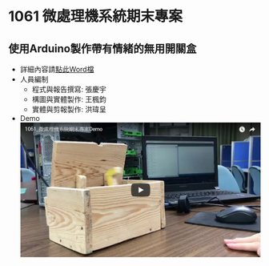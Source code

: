 # 1061 微處理機系統期末專案
## 使用Arduino製作帶有情緒的無用開關盒
* 詳細內容請[點此Word檔](https://github.com/iomanker/1061_SchoolProject_Microprocessors/blob/master/proposal.docx?raw=true)
* 人員編制
  - 程式與報告撰寫: 張慶宇
  - 構圖與實體製作: 王楓鈞
  - 實體與剪報製作: 洪瑋呈
* Demo
[![DemoVideo](https://github.com/iomanker/1061_SchoolProject_Microprocessors/blob/master/images/demoVideo.png)](https://youtu.be/RrTa1EguBzI)
